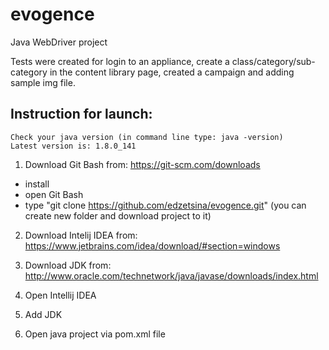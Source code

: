 # evogence
Java WebDriver project

Tests were created for login to an appliance, create a class/category/sub-category in the content library page, created a campaign and adding sample img file.

## Instruction for launch:

```
Check your java version (in command line type: java -version)
Latest version is: 1.8.0_141
```


1) Download Git Bash from: https://git-scm.com/downloads
  - install
  - open Git Bash
  - type "git clone https://github.com/edzetsina/evogence.git" (you can create new folder and download project to it) 
  
2) Download Intelij IDEA from: https://www.jetbrains.com/idea/download/#section=windows 

3) Download JDK from: http://www.oracle.com/technetwork/java/javase/downloads/index.html

4) Open Intellij IDEA 

5) Add JDK

6) Open java project via pom.xml file 

